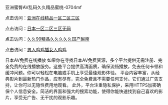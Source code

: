 亚洲蜜臀AV乱码久久精品蜜桃-0704mf

点击访问：<a href="https://rtj-3zo.pages.dev/">亚洲在线精品一区二区三区</a>

点击访问：<a href="https://fdhf-454.pages.dev/">日本一区二区三区无码</a>

点击访问：<a href="https://bered.pages.dev/">久久99精品久久久久久国产越南</a>

点击访问：<a href="https://rtj-3zo.pages.dev/">男人鸡鸡插女人鸡鸡</a>

日本AV免费在线播放
如果你在寻找日本AV免费资源，多个平台提供无需注册、完全免费的在线播放服务。这些平台提供高清画质，确保流畅播放，免去任何卡顿和缓冲问题。你可以轻松在电脑或手机上享受最佳观影体验。
平台内容丰富，从经典影片到最新热门作品，应有尽有，完全免费且不需要任何支付。它们通过广告支持，让你可以无隐性费用地观看。
此外，平台注重隐私保护，采用HTTPS加密确保个人信息安全。简洁的界面和强大的搜索功能，使得你能快速找到自己喜欢的影片，享受无广告、无干扰的观影乐趣。

<span style="display:none;">[Canonical link](）</span>


